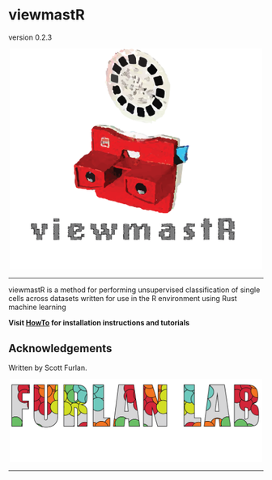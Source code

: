 # viewmastR

version 0.2.3

<p align="center"><img src="man/figures/viewmaster.png" alt="" width="500"></a></p>
<hr>

viewmastR is a method for performing unsupervised classification of single cells across datasets written for use in the R environment using Rust machine learning

**Visit [HowTo](https://furlan-lab.github.io/viewmastR/) for installation instructions and tutorials**

## Acknowledgements

Written by Scott Furlan.

<p align="center"><img src="man/figures/furlan_lab_logo.png" alt="" width="500"></a></p>
<hr>

